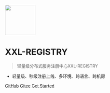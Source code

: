 <img src="https://raw.githubusercontent.com/xuxueli/xxl-job/master/doc/images/xxl-logo.png" width="100" >

# XXL-REGISTRY

> 轻量级分布式服务注册中心XXL-REGISTRY

- 轻量级、秒级注册上线、多环境、跨语言、跨机房


[GitHub](https://github.com/xuxueli/xxl-registry/)
[Gitee](http://gitee.com/xuxueli0323/xxl-registry)
[Get Started](#《分布式服务注册中心XXL-REGISTRY》)